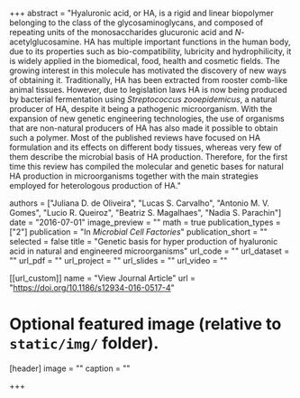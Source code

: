 +++
abstract = "Hyaluronic acid, or HA, is a rigid and linear biopolymer belonging to the class of the glycosaminoglycans, and composed of repeating units of the monosaccharides glucuronic acid and *N*-acetylglucosamine. HA has multiple important functions in the human body, due to its properties such as bio-compatibility, lubricity and hydrophilicity, it is widely applied in the biomedical, food, health and cosmetic fields. The growing interest in this molecule has motivated the discovery of new ways of obtaining it. Traditionally, HA has been extracted from rooster comb-like animal tissues. However, due to legislation laws HA is now being produced by bacterial fermentation using *Streptococcus zooepidemicus*, a natural producer of HA, despite it being a pathogenic microorganism. With the expansion of new genetic engineering technologies, the use of organisms that are non-natural producers of HA has also made it possible to obtain such a polymer. Most of the published reviews have focused on HA formulation and its effects on different body tissues, whereas very few of them describe the microbial basis of HA production. Therefore, for the first time this review has compiled the molecular and genetic bases for natural HA production in microorganisms together with the main strategies employed for heterologous production of HA."

authors = ["Juliana D. de Oliveira", "Lucas S. Carvalho", "Antonio M. V. Gomes", "Lucio R. Queiroz", "Beatriz S. Magalhaes", "Nadia S. Parachin"]
date = "2016-07-01"
image_preview = ""
math = true
publication_types = ["2"]
publication = "In *Microbial Cell Factories*"
publication_short = ""
selected = false
title = "Genetic basis for hyper production of hyaluronic acid in natural and engineered microorganisms"
url_code = ""
url_dataset = ""
url_pdf = ""
url_project = ""
url_slides = ""
url_video = ""

[[url_custom]]
name = "View Journal Article"
url = "https://doi.org/10.1186/s12934-016-0517-4"

# Optional featured image (relative to `static/img/` folder).
[header]
image = ""
caption = ""

+++